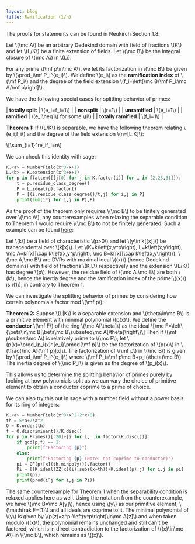 ```yaml
---
layout: blog
title: Ramification (1/n)
---
```


The proofs for statements can be found in Neukirch Section 1.8.

Let \\(\mc A\\) be an arbitrary Dedekind domain with field of fractions \\(K\\) and let \\(L/K\\) be a finite extension of fields. Let \\(\mc B\\) be the integral closure of \\(\mc A\\) in \\(L\\).

For any prime \\(\mf p\in\mc A\\), we let its factorization in \\(\mc B\\) be given by \\(\prod_i\mf P_i^{e_i}\\). We define \\(e_i\\) as the **ramification index** of \\(\mf P_i\\) and the degree of the field extension \\(f_i=\left[\mc B/\mf P_i:\mc A/\mf p\right]\\).

We have the following special cases for splitting behavior of primes:

| **totally split** | \\(e_i=f_i=1\\) |
| **nonsplit** | \\(r=1\\) |
| **unramified** | \\(e_i=1\\)  |
| **ramified** | \\(e_i\neq1\\) for some \\(i\\)  |
| **totally ramified** | \\(f_i=1\\) |

**Theorem 1:** If \\(L/K\\) is separable, we have the following theorem relating \\(e_i,f_i\\) and the degree of the field extension \\(n=[L:K]\\):

\\[\sum_{i=1}^re_if_i=n\\]

We can check this identity with sage:

```python
K.<a> = NumberField(x^3-x+1)
L.<b> = K.extension(x^3+x+1)
for p in flatten([[j[0] for j in K.factor(i)] for i in [2,23,31]]):
    t = p.residue_class_degree()
    P = L.ideal(p).factor()
    P = [(i.residue_class_degree()/t,j) for i,j in P]
    print(sum(i*j for i,j in P),P)
```

As the proof of the theorem only requires \\(\mc B\\) to be finitely generated over \\(\mc A\\), any counterexamples when relaxing the separable condition to Theorem 1 would require \\(\mc B\\) to not be finitely generated. Such a example can be found [here](https://math.stackexchange.com/a/24612/258870):

Let \\(k\\) be a field of characteristic \\(p>0\\) and let \\(y\in k[[x]]\\) be transcendental over \\(k[x]\\). Let \\(K=k\left(x,y^p\right), L=k\left(x,y\right), \mc A=k[[x]]\cap k\left(x,y^p\right), \mc B=k[[x]]\cap k\left(x,y\right)\\). \\(\mc A,\mc B\\) are DVRs with maximal ideal \\((x)\\) (hence Dedekind domains) with field of fractions \\(K,L\\) respectively and the extension \\(L/K\\) has degree \\(p\\). However, the residue field of \\(\mc A,\mc B\\) are both \\(k\\), hence the inertia degree and the ramification index of the prime \\((x)\\) is \\(1\\), in contrary to Theorem 1.

We can investigate the splitting behavior of primes by considering how certain polynomials factor mod \\(\mf p\\):

**Theorem 2:** Suppse \\(L|K\\) is a separable extension and \\(\theta\in\mc B\\) is a primitive element with minimal polynomial \\(p(x)\\). We define the **conductor** \\(\mf F\\) of the ring \\(\mc A[\theta]\\) as the ideal
\\[\mc F=\left\\{\beta\in\mc B|\beta\mc B\subseteq\mc A[\theta]\right\\}\\]
Then if \\(\mf p\subset\mc A\\) is relatively prime to \\(\mc F\\), let \\(p(x)=\prod_ip_i(x)^{e_i}\pmod{\mf p}\\) be the factorization of \\(p(x)\\) in \\(\frac{\mc A}{\mf p}[x]\\). The factorization of \\(\mf p\\) in \\(\mc B\\) is given by \\(\prod_i\mf P_i^{e_i}\\) where \\(\mf P_i=\mf p\mc B+p_i(\theta)\mc B\\). The inertia degree of \\(\mc P_i\\) is given as the degree of \\(p_i(x)\\).

This allows us to determine the splitting behavior of primes purely by looking at how polynomials split as we can vary the choice of primitive element to obtain a conductor coprime to a prime of choice.

We can also try this out in sage with a number field without a power basis for its ring of integers:

```python
K.<a> = NumberField(x^3+x^2-2*x+8)
th = 5*a+7*a^2
O = K.order(th)
f = O.discriminant()/K.disc()
for p in Primes()[:20]+[i for i,_ in factor(K.disc())]:
    if gcd(p,f) == 1:
        print(f"Factoring {p}")
    else:
        print(f"Factoring {p} (Note: not coprime to conductor)")
    pi = GF(p)[x](th.minpoly()).factor()
    Pi = [(K.ideal(ZZ[x](i).subs(x=th))+K.ideal(p),j) for i,j in pi]
    print(pi)
    print(prod(i^j for i,j in Pi))
```

The same counterexample for Theorem 1 when the separability condition is relaxed applies here as well. Using the notation from the counterexample, we have \\(\mc B=\mc A[y]\\), hence using \\(y\\) as our primitive element, \\(\mathfrak F=(1)\\) and all ideals are coprime to it. The minimal polynomial of \\(y\\) is given by \\(p(z)=z^p-\left(y^p\right)\in\mc A[z]\\) and when taken modulo \\((x)\\), the polynomial remains unchanged and still can't be factored, which is in direct contradiction to the factorization of \\((x)\in\mc A\\) in \\(\mc B\\), which remains as \\((x)\\).
